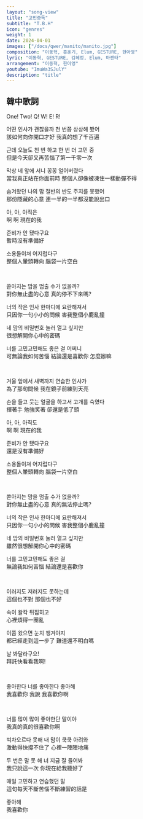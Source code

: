 ```yaml
---
layout: "song-view"
title: "고민중독"
subtitle: "T.B.H"
icon: "genres"
weight: 1
date: 2024-04-01
images: ["/docs/qwer/manito/manito.jpg"]
composition: "이동혁, 홍훈기, Elum, GESTURE, 한아영"
lyric: "이동혁, GESTURE, 김혜정, Elum, 마젠타"
arrangement: "이동혁, 한아영"
youtube: "ImuWa3SJulY"
description: "title"
---
```


## 韓中歌詞

One! Two! Q! W! E! R!  

어떤 인사가 괜찮을까 천 번쯤 상상해 봤어  
該如何向你開口才好 我真的想了千百遍  

근데 오늘도 천 번 하고 한 번 더 고민 중  
但是今天卻又再苦惱了第一千零一次  

막상 네 앞에 서니 꽁꽁 얼어버렸다  
當我真正站在你面前時 整個人卻像被凍住一樣動彈不得  

숨겨왔던 나의 맘 절반의 반도 주지를 못했어  
那份隱藏的心意 連一半的一半都沒能說出口  

아, 아, 아직은  
啊 啊 現在的我  

준비가 안 됐다구요  
暫時沒有準備好  

소용돌이쳐 어지럽다구  
整個人暈頭轉向 腦袋一片空白  

<br>

쏟아지는 맘을 멈출 수가 없을까?  
對你無止盡的心意 真的停不下來嗎?  

너의 작은 인사 한마디에 요란해져서  
只因你一句小小的問候 害我整個小鹿亂撞  

네 맘의 비밀번호 눌러 열고 싶지만  
很想解開你心中的密碼  

너를 고민고민해도 좋은 걸 어쩌니  
可無論我如何苦惱 結論還是喜歡你 怎麼辦嘛  

<br>

거울 앞에서 새벽까지 연습한 인사가  
為了那句問候 我在鏡子前練到天亮

손을 들고 웃는 얼굴을 하고서 고개를 숙였다  
揮著手 勉強笑著 卻還是低了頭  

아, 아, 아직도  
啊 啊 現在的我  

준비가 안 됐다구요  
還是沒有準備好  

소용돌이쳐 어지럽다구  
整個人暈頭轉向 腦袋一片空白  

<br>

쏟아지는 맘을 멈출 수가 없을까?  
對你無止盡的心意 真的無法停止嗎?  

너의 작은 인사 한마디에 요란해져서  
只因你一句小小的問候 害我整個小鹿亂撞  

네 맘의 비밀번호 눌러 열고 싶지만  
雖然很想解開你心中的密碼  

너를 고민고민해도 좋은 걸  
無論我如何苦惱 結論還是喜歡你  

<br>

이러지도 저러지도 못하는데  
這個也不對 那個也不好  

속이 왈칵 뒤집히고  
心裡煩得一團亂  

이쯤 왔으면 눈치 챙겨야지  
都已經走到這一步了 難道還不明白嗎  

날 봐달라구요!  
拜託快看看我啊!  

<br>

좋아한다 너를 좋아한다 좋아해  
我喜歡你 我說 我喜歡你啊  

<br>

너를 많이 많이 좋아한단 말이야  
我真的真的很喜歡你啊  

벅차오르다 못해 내 맘이 쿡쿡 아려와  
激動得快撐不住了 心裡一陣陣地痛  

두 번은 말 못 해 너 지금 잘 들어봐  
我只說這一次 你現在給我聽好了  

매일 고민하고 연습했던 말  
這句每天不斷苦惱不斷練習的話是  

좋아해  
我喜歡你  
